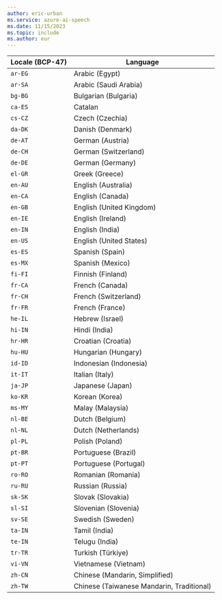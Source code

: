 ```yaml
---
author: eric-urban
ms.service: azure-ai-speech
ms.date: 11/15/2023
ms.topic: include
ms.author: eur
---
```


|Locale (BCP-47)|Language|
|-----------------|--------------------------------|
|`ar-EG`|Arabic (Egypt)|
|`ar-SA`|Arabic (Saudi Arabia)|
|`bg-BG`|Bulgarian (Bulgaria)|
|`ca-ES`|Catalan|
|`cs-CZ`|Czech (Czechia)|
|`da-DK`|Danish (Denmark)|
|`de-AT`|German (Austria)|
|`de-CH`|German (Switzerland)|
|`de-DE`|German (Germany)|
|`el-GR`|Greek (Greece)|
|`en-AU`|English (Australia)|
|`en-CA`|English (Canada)|
|`en-GB`|English (United Kingdom)|
|`en-IE`|English (Ireland)|
|`en-IN`|English (India)|
|`en-US`|English (United States)|
|`es-ES`|Spanish (Spain)|
|`es-MX`|Spanish (Mexico)|
|`fi-FI`|Finnish (Finland)|
|`fr-CA`|French (Canada)|
|`fr-CH`|French (Switzerland)|
|`fr-FR`|French (France)|
|`he-IL`|Hebrew (Israel)|
|`hi-IN`|Hindi (India)|
|`hr-HR`|Croatian (Croatia)|
|`hu-HU`|Hungarian (Hungary)|
|`id-ID`|Indonesian (Indonesia)|
|`it-IT`|Italian (Italy)|
|`ja-JP`|Japanese (Japan)|
|`ko-KR`|Korean (Korea)|
|`ms-MY`|Malay (Malaysia)|
|`nl-BE`|Dutch (Belgium)|
|`nl-NL`|Dutch (Netherlands)|
|`pl-PL`|Polish (Poland)|
|`pt-BR`|Portuguese (Brazil)|
|`pt-PT`|Portuguese (Portugal)|
|`ro-RO`|Romanian (Romania)|
|`ru-RU`|Russian (Russia)|
|`sk-SK`| Slovak (Slovakia)|
|`sl-SI`|Slovenian (Slovenia)|
|`sv-SE`|Swedish (Sweden)|
|`ta-IN`|Tamil (India)|
|`te-IN`|Telugu (India)|
|`tr-TR`|Turkish (Türkiye)|
|`vi-VN`|Vietnamese (Vietnam)|
|`zh-CN`|Chinese (Mandarin, Simplified)|
|`zh-TW`|Chinese (Taiwanese Mandarin, Traditional)|

